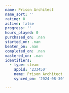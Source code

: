 ```yaml
---
name: Prison Architect
name_sort: ''
rating: 0
active: false
progress: ''
hours_played: 0
purchased_on: .nan
started_on: .nan
beaten_on: .nan
completed_on: .nan
mastered_on: .nan
identifiers:
  - type: steam
    appid: '233450'
    name: Prison Architect
    synced_on: '2024-08-30'

---
```

